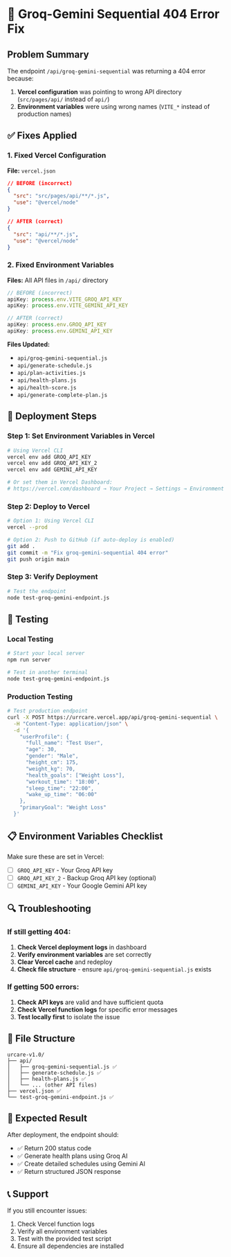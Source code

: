 # 🔧 Groq-Gemini Sequential 404 Error Fix

## Problem Summary
The endpoint `/api/groq-gemini-sequential` was returning a 404 error because:
1. **Vercel configuration** was pointing to wrong API directory (`src/pages/api/` instead of `api/`)
2. **Environment variables** were using wrong names (`VITE_*` instead of production names)

## ✅ Fixes Applied

### 1. Fixed Vercel Configuration
**File:** `vercel.json`
```json
// BEFORE (incorrect)
{
  "src": "src/pages/api/**/*.js",
  "use": "@vercel/node"
}

// AFTER (correct)
{
  "src": "api/**/*.js",
  "use": "@vercel/node"
}
```

### 2. Fixed Environment Variables
**Files:** All API files in `/api/` directory
```javascript
// BEFORE (incorrect)
apiKey: process.env.VITE_GROQ_API_KEY
apiKey: process.env.VITE_GEMINI_API_KEY

// AFTER (correct)
apiKey: process.env.GROQ_API_KEY
apiKey: process.env.GEMINI_API_KEY
```

**Files Updated:**
- `api/groq-gemini-sequential.js`
- `api/generate-schedule.js`
- `api/plan-activities.js`
- `api/health-plans.js`
- `api/health-score.js`
- `api/generate-complete-plan.js`

## 🚀 Deployment Steps

### Step 1: Set Environment Variables in Vercel
```bash
# Using Vercel CLI
vercel env add GROQ_API_KEY
vercel env add GROQ_API_KEY_2
vercel env add GEMINI_API_KEY

# Or set them in Vercel Dashboard:
# https://vercel.com/dashboard → Your Project → Settings → Environment Variables
```

### Step 2: Deploy to Vercel
```bash
# Option 1: Using Vercel CLI
vercel --prod

# Option 2: Push to GitHub (if auto-deploy is enabled)
git add .
git commit -m "Fix groq-gemini-sequential 404 error"
git push origin main
```

### Step 3: Verify Deployment
```bash
# Test the endpoint
node test-groq-gemini-endpoint.js
```

## 🧪 Testing

### Local Testing
```bash
# Start your local server
npm run server

# Test in another terminal
node test-groq-gemini-endpoint.js
```

### Production Testing
```bash
# Test production endpoint
curl -X POST https://urrcare.vercel.app/api/groq-gemini-sequential \
  -H "Content-Type: application/json" \
  -d '{
    "userProfile": {
      "full_name": "Test User",
      "age": 30,
      "gender": "Male",
      "height_cm": 175,
      "weight_kg": 70,
      "health_goals": ["Weight Loss"],
      "workout_time": "18:00",
      "sleep_time": "22:00",
      "wake_up_time": "06:00"
    },
    "primaryGoal": "Weight Loss"
  }'
```

## 📋 Environment Variables Checklist

Make sure these are set in Vercel:
- [ ] `GROQ_API_KEY` - Your Groq API key
- [ ] `GROQ_API_KEY_2` - Backup Groq API key (optional)
- [ ] `GEMINI_API_KEY` - Your Google Gemini API key

## 🔍 Troubleshooting

### If still getting 404:
1. **Check Vercel deployment logs** in dashboard
2. **Verify environment variables** are set correctly
3. **Clear Vercel cache** and redeploy
4. **Check file structure** - ensure `api/groq-gemini-sequential.js` exists

### If getting 500 errors:
1. **Check API keys** are valid and have sufficient quota
2. **Check Vercel function logs** for specific error messages
3. **Test locally first** to isolate the issue

## 📁 File Structure
```
urcare-v1.0/
├── api/
│   ├── groq-gemini-sequential.js ✅
│   ├── generate-schedule.js ✅
│   ├── health-plans.js ✅
│   └── ... (other API files)
├── vercel.json ✅
└── test-groq-gemini-endpoint.js ✅
```

## 🎯 Expected Result
After deployment, the endpoint should:
- ✅ Return 200 status code
- ✅ Generate health plans using Groq AI
- ✅ Create detailed schedules using Gemini AI
- ✅ Return structured JSON response

## 📞 Support
If you still encounter issues:
1. Check Vercel function logs
2. Verify all environment variables
3. Test with the provided test script
4. Ensure all dependencies are installed

